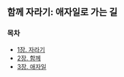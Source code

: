 ## 함께 자라기: 애자일로 가는 길
### 목차
* [1장. 자라기](https://github.com/Booktionary/Booktionary/blob/main/01.%20함께%20자라기/contents/자라기.md)
* [2장. 함께](https://github.com/Booktionary/Booktionary/blob/main/01.%20함께%20자라기/contents/함께.md)
* [3장. 애자일](https://github.com/Booktionary/Booktionary/blob/main/01.%20함께%20자라기/contents/애자일.md)
